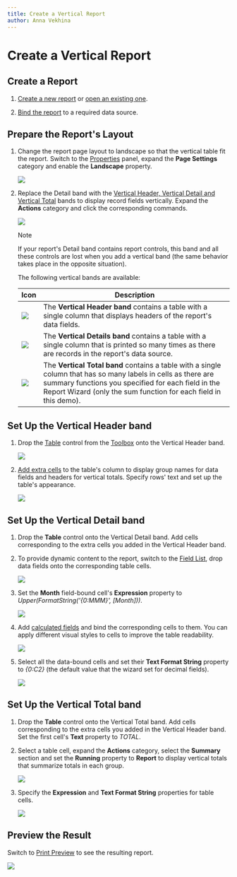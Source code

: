 ```yaml
---
title: Create a Vertical Report
author: Anna Vekhina
---
```

# Create a Vertical Report

## Create a Report

1. [Create a new report](../add-new-reports.md) or [open an existing one](../open-reports.md).

2. [Bind the report](../bind-to-data.md) to a required data source.

## Prepare the Report's Layout

1. Change the report page layout to landscape so that the vertical table fit the report. Switch to the [Properties](../../report-designer-tools/ui-panels/properties-panel.md) panel, expand the **Page Settings** category and enable the **Landscape** property.

    ![](../../../images/eurd-web-vertical-reports-enable-landscape.png)

2. Replace the Detail band with the  [Vertical Header, Vertical Detail and Vertical Total](../introduction-to-banded-reports.md#vertical-bands) bands to display record fields vertically. Expand the **Actions** category and click the corresponding commands.

    ![](../../../images/eurd-web-vertical-reports-insert-vertical-band.png)

    > [!NOTE]
    > If your report's Detail band contains report controls, this band and all these controls are lost when you add a vertical band (the same behavior takes place in the opposite situation).

    The following vertical bands are available:

    | Icon | Description |
    |---|---|
    | ![](../../../images/eurd-web-vertical-reports-add-vertical-header.png) | The **Vertical Header band** contains a table with a single column that displays headers of the report's data fields. |
    | ![](../../../images/eurd-web-vertical-reports-add-vertical-detail.png) | The **Vertical Details band** contains a table with a single column that is printed so many times as there are records in the report's data source. |
    | ![](../../../images/eurd-web-vertical-reports-add-vertical-total.png) | The **Vertical Total band** contains a table with a single column that has so many labels in cells as there are summary functions you specified for each field in the Report Wizard (only the sum function for each field in this demo). |

## Set Up the Vertical Header band

1. Drop the [Table](../use-report-elements/use-tables.md) control from the [Toolbox](../../report-designer-tools/toolbox.md) onto the Vertical Header band.

    ![](../../../images/eurd-web-vertical-reports-add-table.png)

2. [Add extra cells](../use-report-elements/use-tables/manipulate-table-elements.md) to the table's column to display group names for data fields and headers for vertical totals. Specify rows' text and set up the table's appearance.

    ![](../../../images/eurd-web-vertical-reports-add-static-content.png)

## Set Up the Vertical Detail band

1. Drop the **Table** control onto the Vertical Detail band. Add cells corresponding to the extra cells you added in the Vertical Header band.

2. To provide dynamic content to the report, switch to the [Field List](../report-designer-tools/ui-panels/field-list.md), drop data fields onto the corresponding table cells.

    ![](../../../images/eurd-web-vertical-reports-add-dynamic-content.png)

3. Set the **Month** field-bound cell's **Expression** property to _Upper(FormatString('{0:MMM}', [Month]))_.

    ![](../../../images/eurd-web-vertical-reports-format-month-cell.png)

4. Add [calculated fields](../shape-report-data/use-calculated-fields.md) and bind the corresponding cells to them. You can apply different visual styles to cells to improve the table readability.

    ![](../../../images/eurd-web-vertical-reports-calculated-fields.png)

5. Select all the data-bound cells and set their **Text Format String** property to _{0:C2}_ (the default value that the wizard set for decimal fields).

    ![](../../../images/eurd-web-vertical-reports-format-table-cells.png)

## Set Up the Vertical Total band

1. Drop the **Table** control onto the Vertical Total band. Add cells corresponding to the extra cells you added in the Vertical Header band. Set the first cell's **Text** property to _TOTAL_.

2. Select a table cell, expand the **Actions** category, select the **Summary** section and set the **Running** property to **Report** to display vertical totals that summarize totals in each group.

    ![](../../../images/eurd-web-vertical-reports-set-summary-running.png)

3. Specify the **Expression** and **Text Format String** properties for table cells.   

    ![](../../../images/eurd-web-vertical-reports-summaries.png)

## Preview the Result

Switch to [Print Preview](../preview-print-and-export-reports.md) to see the resulting report.

![](../../../images/eurd-web-vertical-reports-result.png)